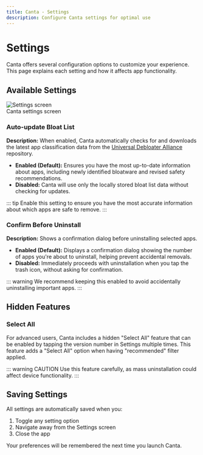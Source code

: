 ```yaml
---
title: Canta - Settings
description: Configure Canta settings for optimal use
---
```

# Settings

Canta offers several configuration options to customize your experience. This page explains each setting and how it affects app functionality.

## Available Settings

<div class="screenshot-container">
  <img src="/images/phoneScreenshots/screenshot-settings.png" alt="Settings screen" class="phone-screenshot">
  <div class="screenshot-caption">
    Canta settings screen
  </div>
</div>

### Auto-update Bloat List

**Description:** When enabled, Canta automatically checks for and downloads the latest app classification data from the [Universal Debloater Alliance](https://github.com/Universal-Debloater-Alliance/universal-android-preinstalled-lists) repository.

- **Enabled (Default):** Ensures you have the most up-to-date information about apps, including newly identified bloatware and revised safety recommendations.
- **Disabled:** Canta will use only the locally stored bloat list data without checking for updates.

::: tip
Enable this setting to ensure you have the most accurate information about which apps are safe to remove.
:::

### Confirm Before Uninstall

**Description:** Shows a confirmation dialog before uninstalling selected apps.

- **Enabled (Default):** Displays a confirmation dialog showing the number of apps you're about to uninstall, helping prevent accidental removals.
- **Disabled:** Immediately proceeds with uninstallation when you tap the trash icon, without asking for confirmation.

::: warning
We recommend keeping this enabled to avoid accidentally uninstalling important apps.
:::

## Hidden Features

### Select All

For advanced users, Canta includes a hidden "Select All" feature that can be enabled by tapping the version number in Settings multiple times. This feature adds a "Select All" option when having "recommended" filter applied.

::: warning CAUTION
Use this feature carefully, as mass uninstallation could affect device functionality.
:::

## Saving Settings

All settings are automatically saved when you:

1. Toggle any setting option
2. Navigate away from the Settings screen
3. Close the app

Your preferences will be remembered the next time you launch Canta.
